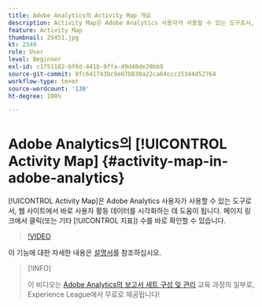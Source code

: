 ```yaml
---
title: Adobe Analytics의 Activity Map 개요
description: Activity Map은 Adobe Analytics 사용자가 사용할 수 있는 도구로서, 웹 사이트에서 바로 사용자 활동 데이터를 시각화하는 데 도움이 됩니다. 페이지 링크에서 클릭(또는 기타 지표) 수를 바로 확인할 수 있습니다.
feature: Activity Map
thumbnail: 25451.jpg
kt: 2349
role: User
level: Beginner
exl-id: c1751182-bf6d-441b-9ffa-d9d40de20bb9
source-git-commit: 8fc641743bc9e07b838a22ca64ccc15344d52764
workflow-type: tm+mt
source-wordcount: '130'
ht-degree: 100%

---
```


# Adobe Analytics의 [!UICONTROL Activity Map] {#activity-map-in-adobe-analytics}

[!UICONTROL Activity Map]은 Adobe Analytics 사용자가 사용할 수 있는 도구로서, 웹 사이트에서 바로 사용자 활동 데이터를 시각화하는 데 도움이 됩니다. 페이지 링크에서 클릭(또는 기타 [!UICONTROL 지표]) 수를 바로 확인할 수 있습니다.

>[!VIDEO](https://video.tv.adobe.com/v/25451/?quality=12&learn=on)

이 기능에 대한 자세한 내용은 [설명서](https://experienceleague.adobe.com/docs/analytics/analyze/activity-map/activity-map.html?lang=ko)를 참조하십시오.

>[!INFO]
>
> 이 비디오는 [Adobe Analytics의 보고서 세트 구성 및 관리](https://experienceleague.adobe.com/?recommended=Analytics-A-1-2021.1.administration) 교육 과정의 일부로, Experience League에서 무료로 제공됩니다!
